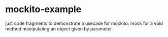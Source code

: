 # mockito-example

just code fragments to demonstrate a usecase for mockito: mock for a void method manipulating an object given by parameter
